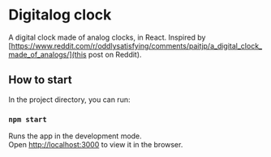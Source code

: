 # Digitalog clock

A digital clock made of analog clocks, in React.
Inspired by [https://www.reddit.com/r/oddlysatisfying/comments/paitjp/a_digital_clock_made_of_analogs/](this post on Reddit).

## How to start

In the project directory, you can run:

### `npm start`

Runs the app in the development mode.\
Open [http://localhost:3000](http://localhost:3000) to view it in the browser.